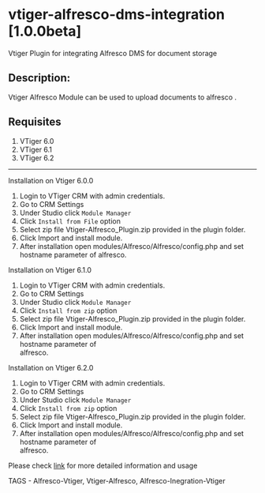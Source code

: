 # vtiger-alfresco-dms-integration [1.0.0beta]
Vtiger Plugin for integrating Alfresco DMS for document storage


Description:
----------
Vtiger Alfresco Module can be used to upload documents to alfresco .

Requisites
----------

1. VTiger 6.0
2. VTiger 6.1
3. VTiger 6.2


-------------

Installation on Vtiger 6.0.0

 1. Login to VTiger CRM with admin credentials.
 2. Go to CRM Settings
 3. Under Studio click `Module Manager`
 4. Click `Install from File` option
 5. Select zip file Vtiger-Alfresco_Plugin.zip provided in the plugin folder.
 6. Click Import and install module.
 7. After installation  open modules/Alfresco/Alfresco/config.php and set hostname parameter of 
     alfresco.
 
Installation on Vtiger 6.1.0
 1. Login to VTiger CRM with admin credentials.
 2. Go to CRM Settings
 3. Under Studio click `Module Manager`
 4. Click `Install from zip` option
 5. Select zip file Vtiger-Alfresco_Plugin.zip provided in the plugin folder.
 6. Click Import and install module.
 7. After installation  open modules/Alfresco/Alfresco/config.php and set hostname parameter of     
     alfresco.


Installation on Vtiger 6.2.0
 1. Login to VTiger CRM with admin credentials.
 2. Go to CRM Settings
 3. Under Studio click `Module Manager`
 4. Click `Install from zip` option
 5. Select zip file Vtiger-Alfresco_Plugin.zip provided in the plugin folder.
 6. Click Import and install module.
 7. After installation  open modules/Alfresco/Alfresco/config.php and set hostname parameter of   
      alfresco.

Please check [link](vtiger_alfresco_readme.odt) for more detailed information and usage


TAGS - Alfresco-Vtiger, Vtiger-Alfresco, Alfresco-Inegration-Vtiger
